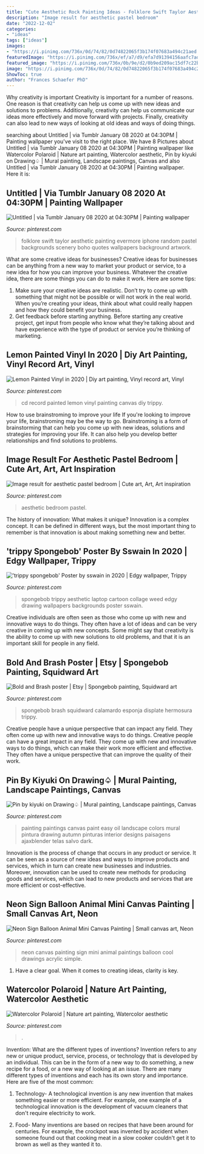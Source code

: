 ```yaml
---
title: "Cute Aesthetic Rock Painting Ideas - Folklore Swift Taylor Aesthetic Painting Evermore Iphone Random Pastel Backgrounds Scenery Boho Quotes Wallpapers Background Artwork"
description: "Image result for aesthetic pastel bedroom"
date: "2022-12-02"
categories:
- "ideas"
tags: ["ideas"]
images:
- "https://i.pinimg.com/736x/0d/74/82/0d74822065f3b174f07683a494c21aed.jpg"
featuredImage: "https://i.pinimg.com/736x/ef/a7/d9/efa7d91394156aafc7ad652ea0073ee4.jpg"
featured_image: "https://i.pinimg.com/736x/0b/9e/d2/0b9ed209ac15df7c22b405611189377c.jpg"
image: "https://i.pinimg.com/736x/0d/74/82/0d74822065f3b174f07683a494c21aed.jpg"
ShowToc: true
author: "Frances Schaefer PhD"
---
```



Why creativity is important
Creativity is important for a number of reasons. One reason is that creativity can help us come up with new ideas and solutions to problems. Additionally, creativity can help us communicate our ideas more effectively and move forward with projects. Finally, creativity can also lead to new ways of looking at old ideas and ways of doing things.

	

		
searching about Untitled | via Tumblr January 08 2020 at 04:30PM | Painting wallpaper you've visit to the right place. We have 8 Pictures about Untitled | via Tumblr January 08 2020 at 04:30PM | Painting wallpaper like Watercolor Polaroid | Nature art painting, Watercolor aesthetic, Pin by kiyuki on Drawing♤ | Mural painting, Landscape paintings, Canvas and also Untitled | via Tumblr January 08 2020 at 04:30PM | Painting wallpaper. Here it is:
		
    
## Untitled | Via Tumblr January 08 2020 At 04:30PM | Painting Wallpaper

<img loading=lazy src="https://i.pinimg.com/736x/99/bc/ce/99bcce45c3ca8110641abb23bd14b82a.jpg" onerror="this.onerror=null;this.src='https://tse3.mm.bing.net/th?id=OIP.9Nfm-y7blM5sNB9492apMgHaO0&amp;pid=15.1';" alt="Untitled | via Tumblr January 08 2020 at 04:30PM | Painting wallpaper">

_Source: pinterest.com_

>folklore swift taylor aesthetic painting evermore iphone random pastel backgrounds scenery boho quotes wallpapers background artwork. 

	

What are some creative ideas for businesses?
Creative ideas for businesses can be anything from a new way to market your product or service, to a new idea for how you can improve your business. Whatever the creative idea, there are some things you can do to make it work. Here are some tips: 
1. Make sure your creative ideas are realistic. Don’t try to come up with something that might not be possible or will not work in the real world. When you’re creating your ideas, think about what could really happen and how they could benefit your business. 
2. Get feedback before starting anything. Before starting any creative project, get input from people who know what they’re talking about and have experience with the type of product or service you’re thinking of marketing.

    
## Lemon Painted Vinyl In 2020 | Diy Art Painting, Vinyl Record Art, Vinyl

<img loading=lazy src="https://i.pinimg.com/736x/f0/6a/65/f06a654f1648bdecafe4722c2114c45c.jpg" onerror="this.onerror=null;this.src='https://tse2.mm.bing.net/th?id=OIP.soOLArcjJRp_E-8J_GnKjAHaNL&amp;pid=15.1';" alt="Lemon Painted Vinyl in 2020 | Diy art painting, Vinyl record art, Vinyl">

_Source: pinterest.com_

>cd record painted lemon vinyl painting canvas diy trippy. 

	

How to use brainstroming to improve your life
If you're looking to improve your life, brainstroming may be the way to go. Brainstroming is a form of brainstorming that can help you come up with new ideas, solutions and strategies for improving your life. It can also help you develop better relationships and find solutions to problems.

    
## Image Result For Aesthetic Pastel Bedroom | Cute Art, Art, Art Inspiration

<img loading=lazy src="https://i.pinimg.com/736x/34/60/14/3460143fe82518f6a49761c56c6c4473.jpg" onerror="this.onerror=null;this.src='https://tse1.mm.bing.net/th?id=OIP.3ZzEJmj9-pwJ9XKDmAfSBAHaJC&amp;pid=15.1';" alt="Image result for aesthetic pastel bedroom | Cute art, Art, Art inspiration">

_Source: pinterest.com_

>aesthetic bedroom pastel. 

	

The history of innovation: What makes it unique?
Innovation is a complex concept. It can be defined in different ways, but the most important thing to remember is that innovation is about making something new and better.

    
## &#039;trippy Spongebob&#039; Poster By Sswain In 2020 | Edgy Wallpaper, Trippy

<img loading=lazy src="https://i.pinimg.com/736x/37/e2/b6/37e2b62a2f4981f4946d804ad92afa96.jpg" onerror="this.onerror=null;this.src='https://tse1.mm.bing.net/th?id=OIP.nhmagESDpN0r679kZIf57QHaJ3&amp;pid=15.1';" alt="&#039;trippy spongebob&#039; Poster by sswain in 2020 | Edgy wallpaper, Trippy">

_Source: pinterest.com_

>spongebob trippy aesthetic laptop cartoon collage weed edgy drawing wallpapers backgrounds poster sswain. 

	

Creative individuals are often seen as those who come up with new and innovative ways to do things. They often have a lot of ideas and can be very creative in coming up with new concepts. Some might say that creativity is the ability to come up with new solutions to old problems, and that it is an important skill for people in any field.

    
## Bold And Brash Poster | Etsy | Spongebob Painting, Squidward Art

<img loading=lazy src="https://i.pinimg.com/736x/92/85/8b/92858bf32c212d473145aa33d09e3ae2.jpg" onerror="this.onerror=null;this.src='https://tse2.mm.bing.net/th?id=OIP.BHVilInuIYj4ZCFajvrFbgHaJ3&amp;pid=15.1';" alt="Bold and Brash poster | Etsy | Spongebob painting, Squidward art">

_Source: pinterest.com_

>spongebob brash squidward calamardo esponja displate hermosura trippy. 

	

Creative people have a unique perspective that can impact any field. They often come up with new and innovative ways to do things.
Creative people can have a great impact in any field. They come up with new and innovative ways to do things, which can make their work more efficient and effective. They often have a unique perspective that can improve the quality of their work.

    
## Pin By Kiyuki On Drawing♤ | Mural Painting, Landscape Paintings, Canvas

<img loading=lazy src="https://i.pinimg.com/736x/0b/9e/d2/0b9ed209ac15df7c22b405611189377c.jpg" onerror="this.onerror=null;this.src='https://tse2.mm.bing.net/th?id=OIP.eLOLAGD77YBqnoXNfcm-DwHaJ4&amp;pid=15.1';" alt="Pin by kiyuki on Drawing♤ | Mural painting, Landscape paintings, Canvas">

_Source: pinterest.com_

>painting paintings canvas paint easy oil landscape colors mural pintura drawing autumn pinturas interior designs paisagens ajaxblender telas salvo dark. 

	

Innovation is the process of change that occurs in any product or service. It can be seen as a source of new ideas and ways to improve products and services, which in turn can create new businesses and industries. Moreover, innovation can be used to create new methods for producing goods and services, which can lead to new products and services that are more efficient or cost-effective.

    
## Neon Sign Balloon Animal Mini Canvas Painting | Small Canvas Art, Neon

<img loading=lazy src="https://i.pinimg.com/736x/0d/74/82/0d74822065f3b174f07683a494c21aed.jpg" onerror="this.onerror=null;this.src='https://tse3.mm.bing.net/th?id=OIP.AjID9ArdlsqNXD6A2nbq0gHaJ3&amp;pid=15.1';" alt="Neon Sign Balloon Animal Mini Canvas Painting | Small canvas art, Neon">

_Source: pinterest.com_

>neon canvas painting sign mini animal paintings balloon cool drawings acrylic simple. 

	

1. Have a clear goal. When it comes to creating ideas, clarity is key.

    
## Watercolor Polaroid | Nature Art Painting, Watercolor Aesthetic

<img loading=lazy src="https://i.pinimg.com/736x/ef/a7/d9/efa7d91394156aafc7ad652ea0073ee4.jpg" onerror="this.onerror=null;this.src='https://tse4.mm.bing.net/th?id=OIP.J8C4Z5emicSD3F7u8KQ6yAHaNJ&amp;pid=15.1';" alt="Watercolor Polaroid | Nature art painting, Watercolor aesthetic">

_Source: pinterest.com_

>. 

	

Invention: What are the different types of inventions?
Invention refers to any new or unique product, service, process, or technology that is developed by an individual. This can be in the form of a new way to do something, a new recipe for a food, or a new way of looking at an issue. There are many different types of inventions and each has its own story and importance. Here are five of the most common:
1. Technology- A technological invention is any new invention that makes something easier or more efficient. For example, one example of a technological innovation is the development of vacuum cleaners that don't require electricity to work.

2. Food- Many inventions are based on recipes that have been around for centuries. For example, the crockpot was invented by accident when someone found out that cooking meat in a slow cooker couldn't get it to brown as well as they wanted it to.

